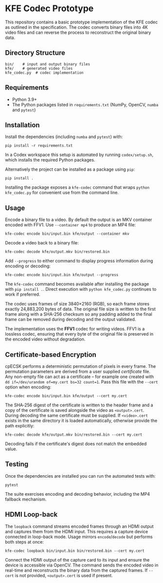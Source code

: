 # KFE Codec Prototype

This repository contains a basic prototype implementation of the KFE codec as
outlined in the specification. The codec converts binary files into 4K video
files and can reverse the process to reconstruct the original binary data.

## Directory Structure

```
bin/    # input and output binary files
kfe/    # generated video files
kfe_codec.py  # codec implementation
```

## Requirements

 - Python 3.9+
 - The Python packages listed in `requirements.txt` (NumPy, OpenCV, `numba` and `pytest`)

## Installation

Install the dependencies (including `numba` and `pytest`) with:

```
pip install -r requirements.txt
```

In a Codex workspace this setup is automated by running `codex/setup.sh`,
which installs the required Python packages.

Alternatively the project can be installed as a package using ``pip``:

```
pip install .
```

Installing the package exposes a ``kfe-codec`` command that wraps
``python kfe_codec.py`` for convenient use from the command line.

## Usage

Encode a binary file to a video. By default the output is an MKV container
encoded with FFV1. Use ``--container mp4`` to produce an MP4 file:

```
kfe-codec encode bin/input.bin kfe/output --container mkv
```

Decode a video back to a binary file:

```
kfe-codec decode kfe/output.mkv bin/restored.bin
```

Add ``--progress`` to either command to display progress information during
encoding or decoding:

```
kfe-codec encode bin/input.bin kfe/output --progress
```

The ``kfe-codec`` command becomes available after installing the package with
``pip install .``. Direct execution with ``python kfe_codec.py`` continues to
work if preferred.

The codec uses frames of size 3840×2160 (RGB), so each frame stores exactly
24,883,200 bytes of data. The original file size is written to the first frame
along with a SHA-256 checksum so any padding added to the final frame can be
removed during decoding and the output validated.

The implementation uses the **FFV1** codec for writing videos. FFV1 is a
lossless codec, ensuring that every byte of the original file is preserved in
the encoded video without degradation.

## Certificate-based Encryption

cpECSK performs a deterministic permutation of pixels in every frame. The
permutation parameters are derived from a user supplied *certificate* file. Any
non-empty file can act as a certificate – for example one created with
``dd if=/dev/urandom of=my.cert bs=32 count=1``. Pass this file with the
``--cert`` option when encoding:

```
kfe-codec encode bin/input.bin kfe/output --cert my.cert
```

The SHA‑256 digest of the certificate is written to the header frame and a copy
of the certificate is saved alongside the video as ``<output>.cert``. During
decoding the same certificate must be supplied. If ``<video>.cert`` exists in
the same directory it is loaded automatically, otherwise provide the path
explicitly:

```
kfe-codec decode kfe/output.mkv bin/restored.bin --cert my.cert
```

Decoding fails if the certificate's digest does not match the embedded value.

## Testing

Once the dependencies are installed you can run the automated tests with:

```
pytest
```

The suite exercises encoding and decoding behavior, including the MP4 fallback
mechanism.

## HDMI Loop-back

The ``loopback`` command streams encoded frames through an HDMI output and
captures them from the HDMI input. This requires a capture device connected in
loop-back mode. Usage mirrors ``encode``/``decode`` but performs both steps at
once:

```
kfe-codec loopback bin/input.bin bin/restored.bin --cert my.cert
```

Connect the HDMI output of the capture card to its input and ensure the device
is accessible via OpenCV. The command sends the encoded video in real-time and
reconstructs the binary data from the captured frames. If ``--cert`` is not
provided, ``<output>.cert`` is used if present.
